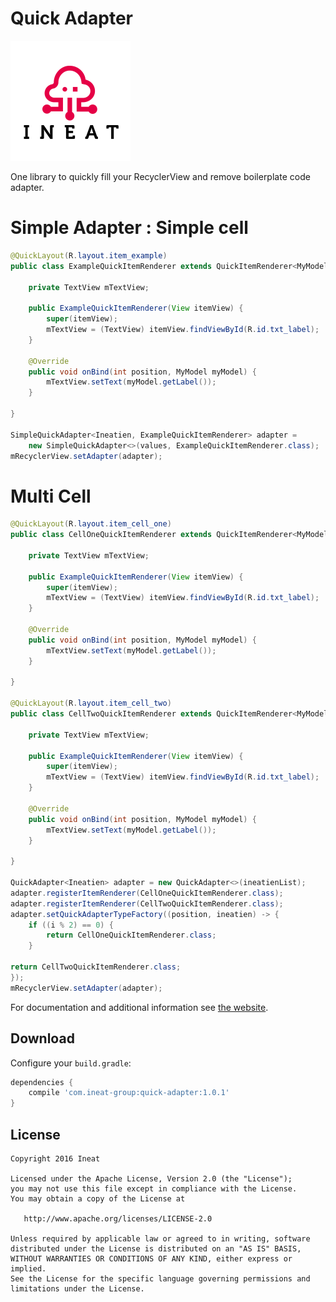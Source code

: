 Quick Adapter
============

[![Logo](website/logo_ineat_small.png)][1]

One library to quickly fill your RecyclerView and remove boilerplate code adapter.

# Simple Adapter : Simple cell

```java
@QuickLayout(R.layout.item_example)
public class ExampleQuickItemRenderer extends QuickItemRenderer<MyModel> {

    private TextView mTextView;

    public ExampleQuickItemRenderer(View itemView) {
        super(itemView);
        mTextView = (TextView) itemView.findViewById(R.id.txt_label);
    }

    @Override
    public void onBind(int position, MyModel myModel) {
        mTextView.setText(myModel.getLabel());
    }

}

SimpleQuickAdapter<Ineatien, ExampleQuickItemRenderer> adapter =
    new SimpleQuickAdapter<>(values, ExampleQuickItemRenderer.class);
mRecyclerView.setAdapter(adapter);

```

# Multi Cell

```java
@QuickLayout(R.layout.item_cell_one)
public class CellOneQuickItemRenderer extends QuickItemRenderer<MyModel> {

    private TextView mTextView;

    public ExampleQuickItemRenderer(View itemView) {
        super(itemView);
        mTextView = (TextView) itemView.findViewById(R.id.txt_label);
    }

    @Override
    public void onBind(int position, MyModel myModel) {
        mTextView.setText(myModel.getLabel());
    }

}

@QuickLayout(R.layout.item_cell_two)
public class CellTwoQuickItemRenderer extends QuickItemRenderer<MyModel> {

    private TextView mTextView;

    public ExampleQuickItemRenderer(View itemView) {
        super(itemView);
        mTextView = (TextView) itemView.findViewById(R.id.txt_label);
    }

    @Override
    public void onBind(int position, MyModel myModel) {
        mTextView.setText(myModel.getLabel());
    }

}

QuickAdapter<Ineatien> adapter = new QuickAdapter<>(ineatienList);
adapter.registerItemRenderer(CellOneQuickItemRenderer.class);
adapter.registerItemRenderer(CellTwoQuickItemRenderer.class);
adapter.setQuickAdapterTypeFactory((position, ineatien) -> {
    if ((i % 2) == 0) {
        return CellOneQuickItemRenderer.class;
    }

return CellTwoQuickItemRenderer.class;
});
mRecyclerView.setAdapter(adapter);

```

For documentation and additional information see [the website][2].

Download
--------

Configure your `build.gradle`:

```groovy
dependencies {
    compile 'com.ineat-group:quick-adapter:1.0.1'
}
```

License
-------

    Copyright 2016 Ineat

    Licensed under the Apache License, Version 2.0 (the "License");
    you may not use this file except in compliance with the License.
    You may obtain a copy of the License at

       http://www.apache.org/licenses/LICENSE-2.0

    Unless required by applicable law or agreed to in writing, software
    distributed under the License is distributed on an "AS IS" BASIS,
    WITHOUT WARRANTIES OR CONDITIONS OF ANY KIND, either express or implied.
    See the License for the specific language governing permissions and
    limitations under the License.


 [1]: http://www.ineat-group.com/
 [2]: https://ineat.github.io/quick-adapter/